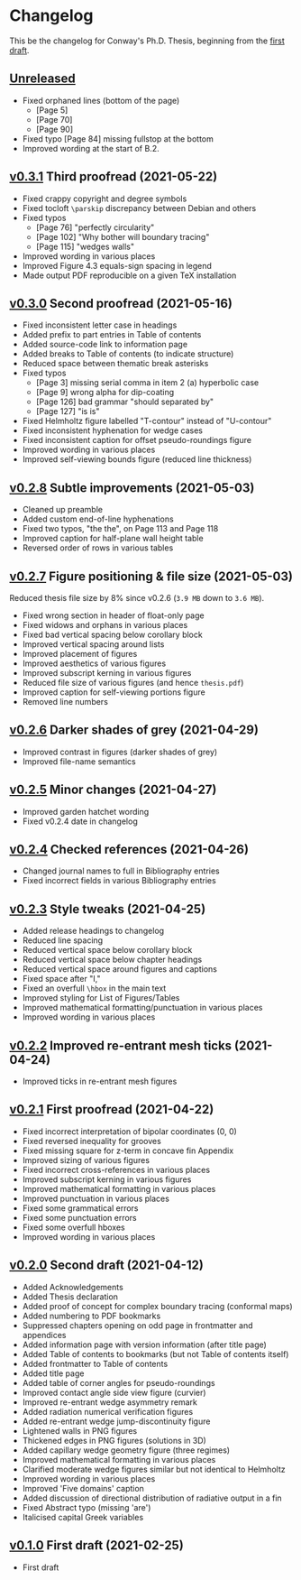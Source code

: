 # Changelog

This be the changelog for Conway's Ph.D. Thesis,
beginning from the [first draft][v0.1.0].


## [Unreleased]

- Fixed orphaned lines (bottom of the page)
  * [Page 5]
  * [Page 70]
  * [Page 90]
- Fixed typo [Page 84] missing fullstop at the bottom
- Improved wording at the start of B.2.


## [v0.3.1] Third proofread (2021-05-22)

- Fixed crappy copyright and degree symbols
- Fixed tocloft `\parskip` discrepancy between Debian and others
- Fixed typos
  * [Page 76] "perfectly circularity"
  * [Page 102] "Why bother will boundary tracing"
  * [Page 115] "wedges walls"
- Improved wording in various places
- Improved Figure 4.3 equals-sign spacing in legend
- Made output PDF reproducible on a given TeX installation


## [v0.3.0] Second proofread (2021-05-16)

- Fixed inconsistent letter case in headings
- Added prefix to part entries in Table of contents
- Added source-code link to information page
- Added breaks to Table of contents (to indicate structure)
- Reduced space between thematic break asterisks
- Fixed typos
  * [Page 3] missing serial comma in item 2 (a) hyperbolic case
  * [Page 9] wrong alpha for dip-coating
  * [Page 126] bad grammar "should separated by"
  * [Page 127] "is is"
- Fixed Helmholtz figure labelled "T-contour" instead of "U-contour"
- Fixed inconsistent hyphenation for wedge cases
- Fixed inconsistent caption for offset pseudo-roundings figure
- Improved wording in various places
- Improved self-viewing bounds figure (reduced line thickness)


## [v0.2.8] Subtle improvements (2021-05-03)

- Cleaned up preamble
- Added custom end-of-line hyphenations
- Fixed two typos, "the the", on Page 113 and Page 118
- Improved caption for half-plane wall height table
- Reversed order of rows in various tables


## [v0.2.7] Figure positioning & file size (2021-05-03)

Reduced thesis file size by 8% since v0.2.6 (`3.9 MB` down to `3.6 MB`).

- Fixed wrong section in header of float-only page
- Fixed widows and orphans in various places
- Fixed bad vertical spacing below corollary block
- Improved vertical spacing around lists
- Improved placement of figures
- Improved aesthetics of various figures
- Improved subscript kerning in various figures
- Reduced file size of various figures (and hence `thesis.pdf`)
- Improved caption for self-viewing portions figure
- Removed line numbers


## [v0.2.6] Darker shades of grey (2021-04-29)

- Improved contrast in figures (darker shades of grey)
- Improved file-name semantics


## [v0.2.5] Minor changes (2021-04-27)

- Improved garden hatchet wording
- Fixed v0.2.4 date in changelog


## [v0.2.4] Checked references (2021-04-26)

- Changed journal names to full in Bibliography entries
- Fixed incorrect fields in various Bibliography entries


## [v0.2.3] Style tweaks (2021-04-25)

- Added release headings to changelog
- Reduced line spacing
- Reduced vertical space below corollary block
- Reduced vertical space below chapter headings
- Reduced vertical space around figures and captions
- Fixed space after "I,"
- Fixed an overfull `\hbox` in the main text
- Improved styling for List of Figures/Tables
- Improved mathematical formatting/punctuation in various places
- Improved wording in various places


## [v0.2.2] Improved re-entrant mesh ticks (2021-04-24)

- Improved ticks in re-entrant mesh figures


## [v0.2.1] First proofread (2021-04-22)

- Fixed incorrect interpretation of bipolar coordinates (0, 0)
- Fixed reversed inequality for grooves
- Fixed missing square for z-term in concave fin Appendix
- Improved sizing of various figures
- Fixed incorrect cross-references in various places
- Improved subscript kerning in various figures
- Improved mathematical formatting in various places
- Improved punctuation in various places
- Fixed some grammatical errors
- Fixed some punctuation errors
- Fixed some overfull hboxes
- Improved wording in various places


## [v0.2.0] Second draft (2021-04-12)

- Added Acknowledgements
- Added Thesis declaration
- Added proof of concept for complex boundary tracing (conformal maps)
- Added numbering to PDF bookmarks
- Suppressed chapters opening on odd page in frontmatter and appendices
- Added information page with version information (after title page)
- Added Table of contents to bookmarks (but not Table of contents itself)
- Added frontmatter to Table of contents
- Added title page
- Added table of corner angles for pseudo-roundings
- Improved contact angle side view figure (curvier)
- Improved re-entrant wedge asymmetry remark
- Added radiation numerical verification figures
- Added re-entrant wedge jump-discontinuity figure
- Lightened walls in PNG figures
- Thickened edges in PNG figures (solutions in 3D)
- Added capillary wedge geometry figure (three regimes)
- Improved mathematical formatting in various places
- Clarified moderate wedge figures similar but not identical to Helmholtz
- Improved wording in various places
- Improved 'Five domains' caption
- Added discussion of directional distribution of radiative output in a fin
- Fixed Abstract typo (missing 'are')
- Italicised capital Greek variables


## [v0.1.0] First draft (2021-02-25)

- First draft


[Unreleased]: https://github.com/yawnoc/phd-thesis/compare/v0.3.1...HEAD
[v0.3.1]: https://github.com/yawnoc/phd-thesis/compare/v0.3.0...v0.3.1
[v0.3.0]: https://github.com/yawnoc/phd-thesis/compare/v0.2.8...v0.3.0
[v0.2.8]: https://github.com/yawnoc/phd-thesis/compare/v0.2.7...v0.2.8
[v0.2.7]: https://github.com/yawnoc/phd-thesis/compare/v0.2.6...v0.2.7
[v0.2.6]: https://github.com/yawnoc/phd-thesis/compare/v0.2.5...v0.2.6
[v0.2.5]: https://github.com/yawnoc/phd-thesis/compare/v0.2.4...v0.2.5
[v0.2.4]: https://github.com/yawnoc/phd-thesis/compare/v0.2.3...v0.2.4
[v0.2.3]: https://github.com/yawnoc/phd-thesis/compare/v0.2.2...v0.2.3
[v0.2.2]: https://github.com/yawnoc/phd-thesis/compare/v0.2.1...v0.2.2
[v0.2.1]: https://github.com/yawnoc/phd-thesis/compare/v0.2.0...v0.2.1
[v0.2.0]: https://github.com/yawnoc/phd-thesis/compare/v0.1.0...v0.2.0
[v0.1.0]: https://github.com/yawnoc/phd-thesis/releases/tag/v0.1.0
